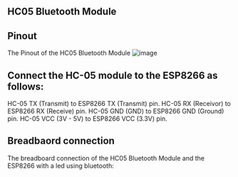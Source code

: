 ## HC05 Bluetooth Module 

## Pinout
The Pinout of the HC05 Bluetooth Module 
![image](https://github.com/MMemon2003/HealthProject2024/assets/146339735/b3d27681-8b2b-4d21-b2f1-11ff1d07f555)


## Connect the HC-05 module to the ESP8266 as follows:
HC-05 TX (Transmit) to ESP8266 TX (Transmit) pin.
HC-05 RX (Receivor) to ESP8266 RX (Receive) pin.
HC-05 GND (GND) to ESP8266 GND (Ground) pin.
HC-05 VCC (3V - 5V) to ESP8266 VCC (3.3V) pin.

## Breadbaord connection 
The breadboard connection of the HC05 Bluetooth Module and the ESP8266 with a led using bluetooth:

